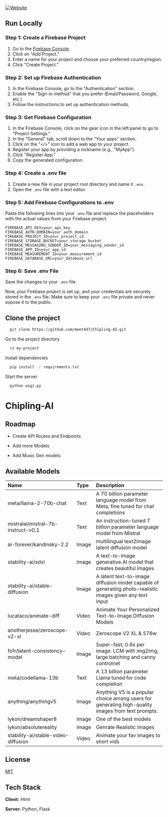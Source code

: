 ﻿
[![Website](https://i.ibb.co/C1v2F9q/chipling.png)](https://Chipling.xyz/)

## Run Locally


### Step 1: Create a Firebase Project

1. Go to the [Firebase Console](https://console.firebase.google.com/).
2. Click on "Add Project."
3. Enter a name for your project and choose your preferred country/region.
4. Click "Create Project."

### Step 2: Set up Firebase Authentication

1. In the Firebase Console, go to the "Authentication" section.
2. Enable the "Sign-in method" that you prefer (Email/Password, Google, etc.).
3. Follow the instructions to set up authentication methods.

### Step 3: Get Firebase Configuration

1. In the Firebase Console, click on the gear icon in the left panel to go to "Project Settings."
2. In the "General" tab, scroll down to the "Your apps" section.
3. Click on the "</>" icon to add a web app to your project.
4. Register your app by providing a nickname (e.g., "MyApp").
5. Click "Register App."
6. Copy the generated configuration.

### Step 4: Create a .env file

1. Create a new file in your project root directory and name it `.env`.
2. Open the `.env` file with a text editor.

### Step 5: Add Firebase Configurations to .env

Paste the following lines into your `.env` file and replace the placeholders with the actual values from your Firebase project.

```env
FIREBASE_API_KEY=your_api_key
FIREBASE_AUTH_DOMAIN=your_auth_domain
FIREBASE_PROJECT_ID=your_project_id
FIREBASE_STORAGE_BUCKET=your_storage_bucket
FIREBASE_MESSAGING_SENDER_ID=your_messaging_sender_id
FIREBASE_APP_ID=your_app_id
FIREBASE_MEASUREMENT_ID=your_measurement_id
FIREBASE_DATABASE_URL=your_database_url
```

### Step 6: Save .env File

Save the changes to your `.env` file.

Now, your Firebase project is set up, and your credentials are securely stored in the `.env` file. Make sure to keep your `.env` file private and never expose it to the public.


## Clone the project

```bash
  git clone https://github.com/meet447/Chipling-AI.git
```

Go to the project directory

```bash
  cd my-project
```

Install dependencies

```bash
  pip install -r requirements.txt 
```

Start the server

```bash
  python wsgi.py
```


# Chipling-AI



## Roadmap

- Create API Routes and Endpoints

- Add more Models

- Add Music Gen models


## Available Models


| Name      | Type     | Description                |
| :-------- | :------- | :------------------------- |
| meta/llama-2-70b-chat | Text |A 70 billion parameter language model from Meta, fine tuned for chat completions
mistralai/mistral-7b-instruct-v0.1|Text|An instruction-tuned 7 billion parameter language model from Mistral
|ai-forever/kandinsky-2.2|Image|multilingual text2image latent diffusion model
|stability-ai/sdxl|Image|A text-to-image generative AI model that creates beautiful images
|stability-ai/stable-diffusion|Image|A latent text-to-image diffusion model capable of generating photo-realistic images given any text input
|lucataco/animate-diff|Video|Animate Your Personalized Text-to-Image Diffusion Models
|anotherjesse/zeroscope-v2-xl|Video|Zeroscope V2 XL & 576w|
|fofr/latent-consistency-model|Image|Super-fast, 0.6s per image. LCM with img2img, large batching and canny controlnet|
|meta/codellama-13b|Text|A 13 billion parameter Llama tuned for code completion|
|anything/anythingv5|Image|Anything V5 is a popular choice among users for generating high-quality images from text prompts.|
|lykon/dreamshaper8|Image|One of the best models|
|lykon/absolutereality|Image|Genrate Realistic Images|
|stability-ai/stable-video-diffusion|Video|Animate your fav images to short vids|



## License

[MIT](https://choosealicense.com/licenses/mit/)


## Tech Stack

**Client:** Html

**Server:** Python, Flask

